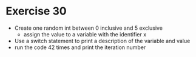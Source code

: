 # Exercise 30

- Create one random int between 0 inclusive and 5 exclusive 
  - assign the value to a variable with the identifier x
- Use a switch statement to print a description of the variable and value
- run the code 42 times and print the iteration number
